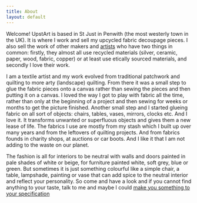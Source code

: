 ```yaml
---
title: About
layout: default
---
```


Welcome! UpstArt is based in St Just in Penwith (the most westerly town in the UK). It is where I work and sell my upcycled fabric decoupage pieces. I also sell the work of other makers and [artists](artists.md) who have two things in common: firstly, they almost all use recycled materials (silver, ceramic, paper, wood, fabric, copper) or at least use etically sourced materials, and secondly I love their work.

I am a textile artist and my work evolved from traditional patchwork and quilting to more arty (landscape) quilting. From there it was a small step to glue the fabric pieces onto a canvas rather than sewing the pieces and then putting it on a canvas. I loved the way I got to play with fabric all the time, rather than only at the beginning of a project and then sewing for weeks or months to get the picture finished. Another small step and I started glueing fabric on all sort of objects: chairs, tables, vases, mirrors, clocks etc. And I love it. It transforms unwanted or superfluous objects and gives them a new lease of life. The fabrics I use are mostly from my stash which I built up over many years and from the leftovers of quilting projects. And from fabrics founds in charity shops, at auctions or car boots. And I like it that I am not adding to the waste on our planet.

The fashion is all for interiors to be neutral with walls and doors painted in pale shades of white or beige, for furniture painted white, soft grey, blue or green. But sometimes it is just something colourful like a simple chair, a table, lampshade, painting or vase that can add spice to the neutral interior and reflect your personality. So come and have a look and if you cannot find anything to your taste, talk to me and maybe I could [make you something to your specification](commissions.md)

